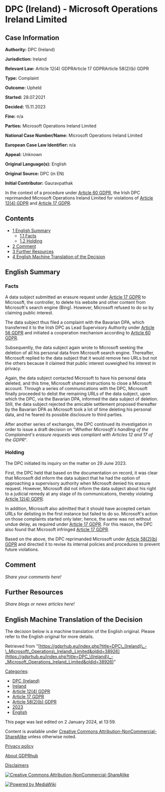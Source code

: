 # DPC (Ireland) - Microsoft Operations Ireland Limited

## Case Information

**Authority:** DPC (Ireland)

**Jurisdiction:** Ireland

**Relevant Law:** Article 12(4) GDPRArticle 17 GDPRArticle 58(2)(b) GDPR

**Type:** Complaint

**Outcome:** Upheld

**Started:** 28.07.2021

**Decided:** 15.11.2023

**Fine:** n/a

**Parties:** Microsoft Operations Ireland Limited

**National Case Number/Name:** Microsoft Operations Ireland Limited

**European Case Law Identifier:** n/a

**Appeal:** Unknown

**Original Language(s):** English

**Original Source:** DPC (in EN)

**Initial Contributor:** Gauravpathak

In the context of a procedure under [Article 60 GDPR,](/index.php?title=Article_60_GDPR "Article 60 GDPR") the Irish DPC reprimanded Microsoft Operations Ireland Limited for violations of [Article 12(4) GDPR](/index.php?title=Article_12_GDPR#4 "Article 12 GDPR") and [Article 17 GDPR](/index.php?title=Article_17_GDPR "Article 17 GDPR").

## Contents

*   [1 English Summary](#English_Summary)
    *   [1.1 Facts](#Facts)
    *   [1.2 Holding](#Holding)
*   [2 Comment](#Comment)
*   [3 Further Resources](#Further_Resources)
*   [4 English Machine Translation of the Decision](#English_Machine_Translation_of_the_Decision)

## English Summary

### Facts

A data subject submitted an erasure request under [Article 17 GDPR](/index.php?title=Article_17_GDPR "Article 17 GDPR") to Microsoft, the controller, to delete his website and other content from Microsoft's search engine (Bing). However, Microsoft refused to do so by claiming public interest.

The data subject thus filed a complaint with the Bavarian DPA, which transferred it to the Irish DPC as Lead Supervisory Authority under [Article 56 GDPR](/index.php?title=Article_56_GDPR "Article 56 GDPR") and initiated a cooperation mechanism according to [Article 60 GDPR](/index.php?title=Article_60_GDPR "Article 60 GDPR").

Subsequently, the data subject again wrote to Microsoft seeking the deletion of all his personal data from Microsoft search engine. Thereafter, Microsoft replied to the data subject that it would remove two URLs but not the others because it claimed that public interest ouweighed his interest in privacy.

Again, the data subject contacted Microsoft to have his personal data deleted, and this time, Microsoft shared instructions to close a Microsoft account. Through a series of communications with the DPC, Microsoft finally proceeded to delist the remaining URLs of the data subject, upon which the DPC, via the Bavarian DPA, informed the data subject of deletion. Still, the data subject rejected the amicable settlement proposed thereafter by the Bavarian DPA as Microsoft took a lot of time deleting his personal data, and he feared its possible disclosure to third parties.

After another series of exchanges, the DPC continued its investigation in order to issue a draft decision on "_Whether Microsoft's handling of the Complainant's erasure requests was compliant with Articles 12 and 17 of the GDPR_".

### Holding

The DPC initiated its inquiry on the matter on 29 June 2023.

First, the DPC held that based on the documentation on record, it was clear that Microsoft did inform the data subject that he had the option of approaching a supervisory authority when Microsoft denied his erasure request. However, Microsoft did not inform the data subject about his right to a judicial remedy at any stage of its communications, thereby violating [Article 12(4) GDPR](/index.php?title=Article_12_GDPR "Article 12 GDPR").

In addition, Microsoft also admitted that it should have accepted certain URLs for delisting in the first instance but failed to do so. Microsoft's action on those complaints started only later; hence, the same was not without undue delay, as required under [Article 17 GDPR](/index.php?title=Article_17_GDPR "Article 17 GDPR"). For this reason, the DPC also found that Microsoft infringed [Article 17 GDPR](/index.php?title=Article_17_GDPR "Article 17 GDPR").

Based on the above, the DPC reprimanded Microsoft under [Article 58(2)(b) GDPR](/index.php?title=Article_58_GDPR#2 "Article 58 GDPR") and directed it to revise its internal policies and procedures to prevent future violations.

## Comment

_Share your comments here!_

## Further Resources

_Share blogs or news articles here!_

## English Machine Translation of the Decision

The decision below is a machine translation of the English original. Please refer to the English original for more details.

Retrieved from "[https://gdprhub.eu/index.php?title=DPC\_(Ireland)\_-\_Microsoft\_Operations\_Ireland\_Limited&oldid=38926](https://gdprhub.eu/index.php?title=DPC_\(Ireland\)_-_Microsoft_Operations_Ireland_Limited&oldid=38926)"

[Categories](/index.php?title=Special:Categories "Special:Categories"):

*   [DPC (Ireland)](/index.php?title=Category:DPC_\(Ireland\) "Category:DPC (Ireland)")
*   [Ireland](/index.php?title=Category:Ireland "Category:Ireland")
*   [Article 12(4) GDPR](/index.php?title=Category:Article_12\(4\)_GDPR "Category:Article 12(4) GDPR")
*   [Article 17 GDPR](/index.php?title=Category:Article_17_GDPR "Category:Article 17 GDPR")
*   [Article 58(2)(b) GDPR](/index.php?title=Category:Article_58\(2\)\(b\)_GDPR "Category:Article 58(2)(b) GDPR")
*   [2023](/index.php?title=Category:2023 "Category:2023")
*   [English](/index.php?title=Category:English "Category:English")

This page was last edited on 2 January 2024, at 13:59.

Content is available under [Creative Commons Attribution-NonCommercial-ShareAlike](https://creativecommons.org/licenses/by-nc-sa/4.0/) unless otherwise noted.

[Privacy policy](/index.php?title=GDPRhub:Privacy_policy)

[About GDPRhub](/index.php?title=GDPRhub:About)

[Disclaimers](/index.php?title=GDPRhub:General_disclaimer)

[![Creative Commons Attribution-NonCommercial-ShareAlike](/resources/assets/licenses/cc-by-nc-sa.png)](https://creativecommons.org/licenses/by-nc-sa/4.0/)

[![Powered by MediaWiki](/resources/assets/poweredby_mediawiki_88x31.png)](https://www.mediawiki.org/)